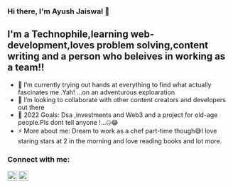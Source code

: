 ### Hi there, I'm Ayush Jaiswal 👋 



## I'm a Technophile,learning web-development,loves problem solving,content writing and a person who beleives in working as a team!!


- 🌱 I’m currently trying out  hands at everything to find what actually fascinates me .Yah! ...on an adventurous exploaration
- 👯 I’m looking to collaborate with other content creators and developers out there
- 🥅 2022 Goals: Dsa ,investments and Web3 and a project for old-age people.Pls dont tell anyone !...🤐😂
- ⚡ More about me: Dream to work as a chef part-time though😅I love staring stars at 2 in the morning and love reading books and lot more.

### Connect with me:



[<img align="left" alt="ayush | Twitter" width="22px" src="https://cdn.jsdelivr.net/npm/simple-icons@v3/icons/twitter.svg" />][twitter]
[<img align="left" alt="ayush | LinkedIn" width="22px" src="https://cdn.jsdelivr.net/npm/simple-icons@v3/icons/linkedin.svg" />][linkedin]





<br />



[twitter]: https://twitter.com/ayush_jai28
[linkedin]: https://www.linkedin.com/in/ayush-jaiswal-aa3781211/
